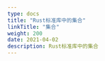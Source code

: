 ```yaml
---
type: docs
title: "Rust标准库中的集合"
linkTitle: "集合"
weight: 200
date: 2021-04-02
description: Rust标准库中的集合
---
```




